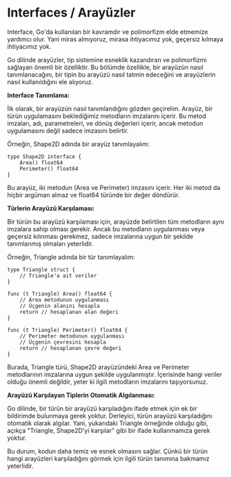 # Interfaces / Arayüzler

Interface, Go'da kullanılan bir kavramdır ve polimorfizm elde etmemize yardımcı olur.
Yani miras almıyoruz, mirasa ihtiyacımız yok, geçersiz kılmaya ihtiyacımız yok. 

Go dilinde arayüzler, tip sistemine esneklik kazandıran ve polimorfizmi sağlayan önemli bir özelliktir. Bu bölümde özellikle, bir arayüzün nasıl tanımlanacağını, bir tipin bu arayüzü nasıl tatmin edeceğini ve arayüzlerin nasıl kullanıldığını ele alıyoruz.

**Interface Tanımlama:**

İlk olarak, bir arayüzün nasıl tanımlandığını gözden geçirelim. Arayüz, bir türün uygulamasını beklediğimiz metodların imzalarını içerir. Bu metod imzaları, adı, parametreleri, ve dönüş değerleri içerir, ancak metodun uygulamasını değil sadece imzasını belirtir.

Örneğin, Shape2D adında bir arayüz tanımlayalım:

```
type Shape2D interface {
    Area() float64
    Perimeter() float64
}
```

Bu arayüz, iki metodun (Area ve Perimeter) imzasını içerir. Her iki metod da hiçbir argüman almaz ve float64 türünde bir değer döndürür.

**Türlerin Arayüzü Karşılaması:**

Bir türün bu arayüzü karşılaması için, arayüzde belirtilen tüm metodların aynı imzalara sahip olması gerekir. Ancak bu metodların uygulanması veya geçersiz kılınması gerekmez, sadece imzalarına uygun bir şekilde tanımlanmış olmaları yeterlidir.

Örneğin, Triangle adında bir tür tanımlayalım:

```
type Triangle struct {
    // Triangle'a ait veriler
}

func (t Triangle) Area() float64 {
    // Area metodunun uygulanması
    // Üçgenin alanını hesapla
    return // hesaplanan alan değeri
}

func (t Triangle) Perimeter() float64 {
    // Perimeter metodunun uygulanması
    // Üçgenin çevresini hesapla
    return // hesaplanan çevre değeri
}
```

Burada, Triangle türü, Shape2D arayüzündeki Area ve Perimeter metodlarının imzalarına uygun şekilde uygulanmıştır. İçerisinde hangi veriler olduğu önemli değildir, yeter ki ilgili metodların imzalarını taşıyorsunuz.

**Arayüzü Karşılayan Tiplerin Otomatik Algılanması:**

Go dilinde, bir türün bir arayüzü karşıladığını ifade etmek için ek bir bildirimde bulunmaya gerek yoktur. Derleyici, türün arayüzü karşıladığını otomatik olarak algılar. Yani, yukarıdaki Triangle örneğinde olduğu gibi, açıkça "Triangle, Shape2D'yi karşılar" gibi bir ifade kullanmamıza gerek yoktur.

Bu durum, kodun daha temiz ve esnek olmasını sağlar. Çünkü bir türün hangi arayüzleri karşıladığını görmek için ilgili türün tanımına bakmamız yeterlidir.